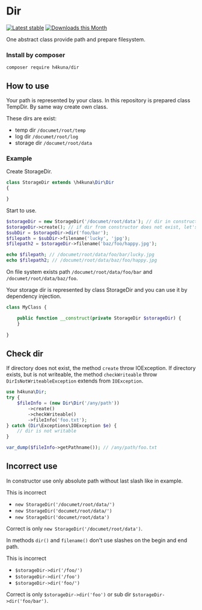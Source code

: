 # Dir

[![Latest stable](https://img.shields.io/packagist/v/h4kuna/dir.svg)](https://packagist.org/packages/h4kuna/dir)
[![Downloads this Month](https://img.shields.io/packagist/dm/h4kuna/dir.svg)](https://packagist.org/packages/h4kuna/dir)

One abstract class provide path and prepare filesystem.

### Install by composer 
```
composer require h4kuna/dir
```

## How to use

Your path is represented by your class. In this repository is prepared class TempDir. By same way create own class.


These dirs are exist:
- temp dir `/documet/root/temp`
- log dir `/documet/root/log`
- storage dir `/documet/root/data`

### Example
Create StorageDir.

```php
class StorageDir extends \h4kuna\Dir\Dir 
{

}
```

Start to use.
```php
$storageDir = new StorageDir('/documet/root/data'); // dir in constructor does not check
$storageDir->create(); // if dir from constructor does not exist, let's check and create
$subDir = $storageDir->dir('foo/bar');
$filepath = $subDir->filename('lucky', 'jpg');
$filepath2 = $storageDir->filename('baz/foo/happy.jpg');

echo $filepath; // /documet/root/data/foo/bar/lucky.jpg
echo $filepath2; // /documet/root/data/baz/foo/happy.jpg
```
On file system exists path `/documet/root/data/foo/bar` and `/documet/root/data/baz/foo`.

Your storage dir is represented by class StorageDir and you can use it by dependency injection.

```php
class MyClass {

    public function __construct(private StorageDir $storageDir) {
    }
    
}
```

## Check dir

If directory does not exist, the method `create` throw IOException. If directory exists, but is not writeable, the method `checkWriteable` throw `DirIsNotWriteableException` extends from `IOException`.

```php
use h4kuna\Dir;
try {
    $fileInfo = (new Dir\Dir('/any/path'))
        ->create()
        ->checkWriteable()
        ->fileInfo('foo.txt');
} catch (Dir\Exceptions\IOException $e) {
    // dir is not writable
}

var_dump($fileInfo->getPathname()); // /any/path/foo.txt
```

## Incorrect use

In constructor use only absolute path without last slash like in example. 

This is incorrect

- `new StorageDir('/documet/root/data/')`
- `new StorageDir('documet/root/data/')`
- `new StorageDir('documet/root/data')`

Correct is only `new StorageDir('/documet/root/data')`.

In methods `dir()` and `filename()` don't use slashes on the begin and end path.

This is incorrect

- `$storageDir->dir('/foo/')`
- `$storageDir->dir('/foo')`
- `$storageDir->dir('foo/')`
  
Correct is only `$storageDir->dir('foo')` or sub dir `$storageDir->dir('foo/bar')`.
